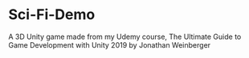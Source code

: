 # Sci-Fi-Demo

A 3D Unity game made from my Udemy course, The Ultimate Guide to Game Development with Unity 2019 by Jonathan Weinberger
